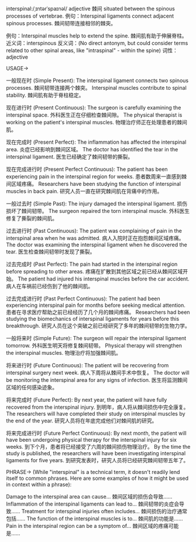 interspinal:/ˌɪntərˈspaɪnəl/
adjective
棘间
situated between the spinous processes of vertebrae.
例句：Interspinal ligaments connect adjacent spinous processes.  棘间韧带连接相邻的棘突。

例句：Interspinal muscles help to extend the spine. 棘间肌有助于伸展脊柱。
近义词：interspinous
反义词：(No direct antonym, but could consider terms related to other spinal areas, like "intraspinal" - within the spine)
词性：adjective


USAGE->

一般现在时 (Simple Present):
The interspinal ligament connects two spinous processes. 棘间韧带连接两个棘突。
Interspinal muscles contribute to spinal stability. 棘间肌有助于脊柱稳定。

现在进行时 (Present Continuous):
The surgeon is carefully examining the interspinal space.  外科医生正在仔细检查棘间隙。
The physical therapist is working on the patient's interspinal muscles. 物理治疗师正在处理患者的棘间肌。

现在完成时 (Present Perfect):
The inflammation has affected the interspinal area. 炎症已经影响到棘间区域。
The doctor has identified the tear in the interspinal ligament. 医生已经确定了棘间韧带的撕裂。

现在完成进行时 (Present Perfect Continuous):
The patient has been experiencing pain in the interspinal region for weeks.  患者数周来一直感到棘间区域疼痛。
Researchers have been studying the function of interspinal muscles in back pain. 研究人员一直在研究棘间肌在背痛中的作用。

一般过去时 (Simple Past):
The injury damaged the interspinal ligament.  损伤损坏了棘间韧带。
The surgeon repaired the torn interspinal muscle. 外科医生修复了撕裂的棘间肌。

过去进行时 (Past Continuous):
The patient was complaining of pain in the interspinal area when he was admitted. 病人入院时正在抱怨棘间区域疼痛。
The doctor was examining the interspinal ligament when he discovered the tear. 医生检查棘间韧带时发现了撕裂。

过去完成时 (Past Perfect):
The pain had started in the interspinal region before spreading to other areas.  疼痛在扩散到其他区域之前已经从棘间区域开始。
The patient had injured his interspinal muscles before the car accident. 病人在车祸前已经伤到了他的棘间肌。


过去完成进行时 (Past Perfect Continuous):
The patient had been experiencing interspinal pain for months before seeking medical attention.  患者在寻求医疗帮助之前已经经历了几个月的棘间疼痛。
Researchers had been studying the biomechanics of interspinal ligaments for years before this breakthrough. 研究人员在这个突破之前已经研究了多年的棘间韧带的生物力学。


一般将来时 (Simple Future):
The surgeon will repair the interspinal ligament tomorrow.  外科医生明天将修复棘间韧带。
Physical therapy will strengthen the interspinal muscles. 物理治疗将加强棘间肌。


将来进行时 (Future Continuous):
The patient will be recovering from interspinal surgery next week.  病人下周将从棘间手术中恢复。
The doctor will be monitoring the interspinal area for any signs of infection. 医生将监测棘间区域的任何感染迹象。

将来完成时 (Future Perfect):
By next year, the patient will have fully recovered from the interspinal injury.  到明年，病人将从棘间损伤中完全康复。
The researchers will have completed their study on interspinal muscles by the end of the year.  研究人员将在年底完成他们对棘间肌的研究。

将来完成进行时 (Future Perfect Continuous):
By next month, the patient will have been undergoing physical therapy for the interspinal injury for six weeks.  到下个月，患者将已经接受了六周的棘间损伤物理治疗。
By the time the study is published, the researchers will have been investigating interspinal ligaments for five years. 到研究发表时，研究人员将已经研究棘间韧带五年了。



PHRASE-> (While "interspinal" is a technical term, it doesn't readily lend itself to common phrases.  Here are some examples of how it might be used in context within a phrase):

Damage to the interspinal area can cause… 棘间区域的损伤会导致……
Inflammation of the interspinal ligaments can lead to… 棘间韧带的炎症会导致……
Treatment for interspinal injuries often includes… 棘间损伤的治疗通常包括……
The function of the interspinal muscles is to… 棘间肌的功能是……
Pain in the interspinal region can be a symptom of… 棘间区域的疼痛可能是……
